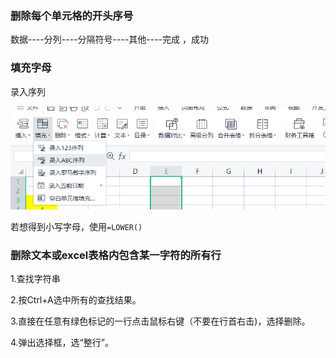 ### 删除每个单元格的开头序号

数据----分列----分隔符号----其他----完成 ，成功

### 填充字母

录入序列

![image-20220222142211110](.assets/image-20220222142211110.png)

若想得到小写字母，使用`=LOWER()`

### 删除文本或excel表格内包含某一字符的所有行

1.查找字符串

2.按Ctrl+A选中所有的查找结果。

3.直接在任意有绿色标记的一行点击鼠标右键（不要在行首右击)，选择删除。

4.弹出选择框，选“整行”。
